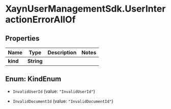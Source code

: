# XaynUserManagementSdk.UserInteractionErrorAllOf

## Properties

Name | Type | Description | Notes
------------ | ------------- | ------------- | -------------
**kind** | **String** |  | 



## Enum: KindEnum


* `InvalidUserId` (value: `"InvalidUserId"`)

* `InvalidDocumentId` (value: `"InvalidDocumentId"`)




